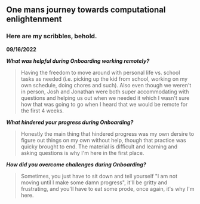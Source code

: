 ## One mans journey towards computational enlightenment

### Here are my scribbles, behold.

**09/16/2022**

***What was helpful during Onboarding working remotely?***

>Having the freedom to move around with personal life vs. school tasks as needed (i.e. picking up the kid from school, working on my own schedule, doing chores and such). Also even though we weren't in person, Josh and Jonathan were both super accommodating with questions and helping us out when we needed it which I wasn't sure how that was going to go when I heard that we would be remote for the first 4 weeks.

***What hindered your progress during Onboarding?***

>Honestly the main thing that hindered progress was my own dersire to figure out things on my own without help, though that practice was quicky brought to end. The material is difficult and learning and asking questions is why I'm here in the first place.

***How did you overcome challenges during Onboarding?***

>Sometimes, you just have to sit down and tell yourself "I am not moving until I make some damn progress", it'll be gritty and frustrating, and you'll have to eat some prode, once again, it's why I'm here.
